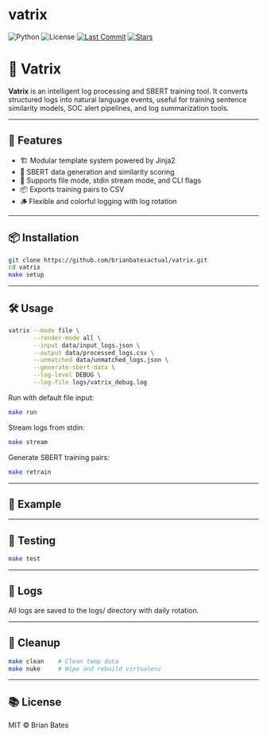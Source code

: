 # vatrix
![Python](https://img.shields.io/badge/python-3.9-blue)  ![License](https://img.shields.io/badge/license-MIT-green) [![Last Commit](https://img.shields.io/github/last-commit/brianbatesactual/vatrix)](https://github.com/brianbatesactual/vatrix) [![Stars](https://img.shields.io/github/stars/brianbatesactual/vatrix?style=social)](https://github.com/brianbatesactual/vatrix)


# 🧠 Vatrix

**Vatrix** is an intelligent log processing and SBERT training tool. It converts structured logs into natural language events, useful for training sentence similarity models, SOC alert pipelines, and log summarization tools.

---

## 🚀 Features

- 🏗️ Modular template system powered by Jinja2
- 🧪 SBERT data generation and similarity scoring
- 🌊 Supports file mode, stdin stream mode, and CLI flags
- 📦 Exports training pairs to CSV
- 🪵 Flexible and colorful logging with log rotation

---

## 📦 Installation

```bash
git clone https://github.com/brianbatesactual/vatrix.git
cd vatrix
make setup
```
---

## 🛠️ Usage
```bash
vatrix --mode file \
       --render-mode all \
       --input data/input_logs.json \
       --output data/processed_logs.csv \
       --unmatched data/unmatched_logs.json \
       --generate-sbert-data \
       --log-level DEBUG \
       --log-file logs/vatrix_debug.log
```
Run with default file input:
```bash
make run
```
Stream logs from stdin:
```bash
make stream
```
Generate SBERT training pairs:
```bash
make retrain
```
---

## 🧠 Example

---

## 🧪 Testing
```bash
make test
```
---

## 📁 Logs

All logs are saved to the logs/ directory with daily rotation.

---

## 🧼 Cleanup
```bash
make clean    # Clean temp data
make nuke     # Wipe and rebuild virtualenv
```
---

## 📚 License

MIT © Brian Bates